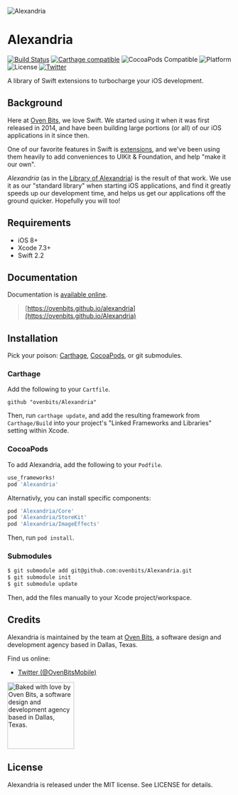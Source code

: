 ![Alexandria](https://raw.githubusercontent.com/ovenbits/Alexandria/assets/logo.png)


# Alexandria

[![Build Status](https://api.travis-ci.org/ovenbits/Alexandria.svg)](https://travis-ci.org/ovenbits/Alexandria)
[![Carthage compatible](https://img.shields.io/badge/Carthage-compatible-4BC51D.svg?style=flat)](https://github.com/Carthage/Carthage)
![CocoaPods Compatible](https://img.shields.io/cocoapods/v/Alexandria.svg?style=flat)
![Platform](https://img.shields.io/cocoapods/p/Alexandria.svg?style=flat)
![License](https://img.shields.io/badge/license-MIT-blue.svg)
[![Twitter](https://img.shields.io/badge/twitter-@OvenBitsMobile-blue.svg?style=social)](http://twitter.com/OvenBitsMobile)

A library of Swift extensions to turbocharge your iOS development.

## Background

Here at [Oven Bits](http://ovenbits.com), we love Swift. We started using it when it was first released in 2014, and have been building large portions (or all) of our iOS applications in it since then.

One of our favorite features in Swift is [extensions](https://developer.apple.com/library/ios/documentation/Swift/Conceptual/Swift_Programming_Language/Extensions.html), and we've been using them heavily to add conveniences to UIKit & Foundation, and help "make it our own".

_Alexandria_ (as in the [Library of Alexandria](https://en.wikipedia.org/wiki/Library_of_Alexandria)) is the result of that work. We use it as our "standard library" when starting iOS applications, and find it greatly speeds up our development time, and helps us get our applications off the ground quicker. Hopefully you will too!

## Requirements

- iOS 8+
- Xcode 7.3+
- Swift 2.2


## Documentation

Documentation is  [available online](https://ovenbits.github.io/Alexandria).

> [https://ovenbits.github.io/alexandria](https://ovenbits.github.io/Alexandria)

## Installation

Pick your poison: [Carthage](https://github.com/carthage/carthage), [CocoaPods](https://github.com/cocoapods/cocoapods), or git submodules.

### Carthage

Add the following to your `Cartfile`.

```ogdl
github "ovenbits/Alexandria"
```

Then, run `carthage update`, and add the resulting framework from
`Carthage/Build` into your project's "Linked Frameworks and Libraries" setting
within Xcode.

### CocoaPods

To add Alexandria, add the following to your `Podfile`.

```ruby
use_frameworks!
pod 'Alexandria'
```

Alternativly, you can install specific components:

```ruby
pod 'Alexandria/Core'
pod 'Alexandria/StoreKit'
pod 'Alexandria/ImageEffects'
```

Then, run `pod install`.

### Submodules

```bash
$ git submodule add git@github.com:ovenbits/Alexandria.git
$ git submodule init
$ git submodule update
```

Then, add the files manually to your Xcode project/workspace.

## Credits

Alexandria is maintained by the team at [Oven Bits](https://ovenbits.com), a software design and development agency based in Dallas, Texas.

Find us online:

- [Twitter (@OvenBitsMobile)](https://twitter.com/OvenBitsMobile)

<img alt="Baked with love by Oven Bits, a software design and development agency based in Dallas, Texas." width="150" height="150" src="https://cloud.githubusercontent.com/assets/896486/13259258/3cb10ac0-da1c-11e5-9db8-828357f5a2b3.png" />


## License

Alexandria is released under the MIT license. See LICENSE for details.
